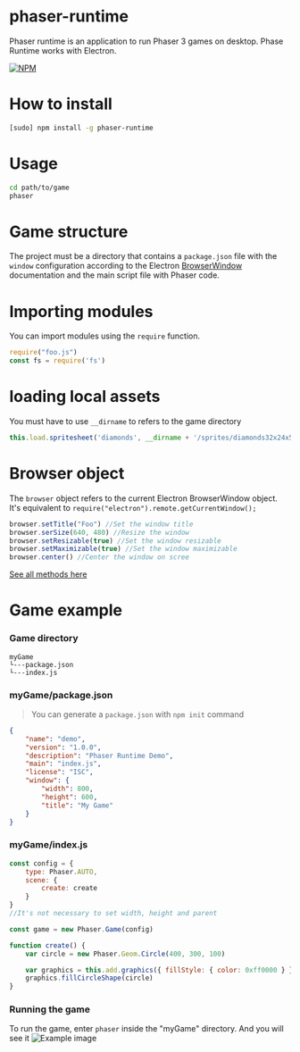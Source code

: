 # phaser-runtime

Phaser runtime is an application to run Phaser 3 games on desktop. Phase Runtime works with Electron.

[![NPM](https://nodei.co/npm/phaser-runtime.png?downloads=true&downloadRank=true&stars=true)](https://nodei.co/npm/phaser-runtime/)

# How to install

```bash
[sudo] npm install -g phaser-runtime
```

# Usage

```bash
cd path/to/game
phaser
```

# Game structure

The project must be a directory that contains a `package.json` file with the `window` configuration according to the Electron [BrowserWindow](https://electron.atom.io/docs/api/browser-window) documentation and the main script file with Phaser code.

# Importing modules

You can import modules using the `require` function.

```javascript
require("foo.js")
const fs = require('fs')
```

# loading local assets

You must have to use `__dirname` to refers to the game directory

```javascript
this.load.spritesheet('diamonds', __dirname + '/sprites/diamonds32x24x5.png', { frameWidth: 32, frameHeight: 24 });
```

# Browser object

The ```browser``` object refers to the current Electron BrowserWindow object. It's equivalent to ```require("electron").remote.getCurrentWindow();```

```javascript
browser.setTitle("Foo") //Set the window title
browser.serSize(640, 480) //Resize the window
browser.setResizable(true) //Set the window resizable
browser.setMaximizable(true) //Set the window maximizable
browser.center() //Center the window on scree
```
[See all methods here](http://electron.atom.io/docs/api/browser-window/)

# Game example

### Game directory

```
myGame
└---package.json
└---index.js
```

### myGame/package.json

> You can generate a `package.json` with `npm init` command

```json
{
	"name": "demo",
	"version": "1.0.0",
	"description": "Phaser Runtime Demo",
	"main": "index.js",
	"license": "ISC",
	"window": {
		"width": 800,
		"height": 600,
		"title": "My Game"
	}
}
```

### myGame/index.js

```javascript
const config = {
	type: Phaser.AUTO,
	scene: {
		create: create
	}
}
//It's not necessary to set width, height and parent

const game = new Phaser.Game(config)

function create() {
	var circle = new Phaser.Geom.Circle(400, 300, 100)

	var graphics = this.add.graphics({ fillStyle: { color: 0xff0000 } })
	graphics.fillCircleShape(circle)
}
```

### Running the game

To run the game, enter `phaser` inside the "myGame" directory.
And you will see it
![Example image](https://raw.githubusercontent.com/samuelnovaes/phaser-runtime/master/screenshot.png)
